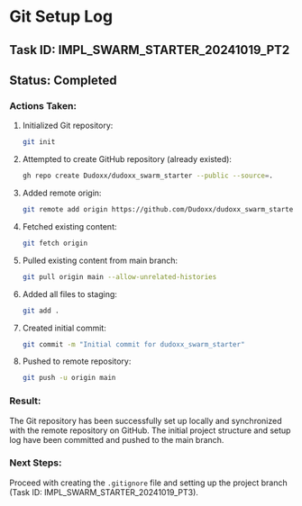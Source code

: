 # Git Setup Log

## Task ID: IMPL_SWARM_STARTER_20241019_PT2
## Status: Completed

### Actions Taken:
1. Initialized Git repository:
   ```bash
   git init
   ```

2. Attempted to create GitHub repository (already existed):
   ```bash
   gh repo create Dudoxx/dudoxx_swarm_starter --public --source=.
   ```

3. Added remote origin:
   ```bash
   git remote add origin https://github.com/Dudoxx/dudoxx_swarm_starter.git
   ```

4. Fetched existing content:
   ```bash
   git fetch origin
   ```

5. Pulled existing content from main branch:
   ```bash
   git pull origin main --allow-unrelated-histories
   ```

6. Added all files to staging:
   ```bash
   git add .
   ```

7. Created initial commit:
   ```bash
   git commit -m "Initial commit for dudoxx_swarm_starter"
   ```

8. Pushed to remote repository:
   ```bash
   git push -u origin main
   ```

### Result:
The Git repository has been successfully set up locally and synchronized with the remote repository on GitHub. The initial project structure and setup log have been committed and pushed to the main branch.

### Next Steps:
Proceed with creating the `.gitignore` file and setting up the project branch (Task ID: IMPL_SWARM_STARTER_20241019_PT3).